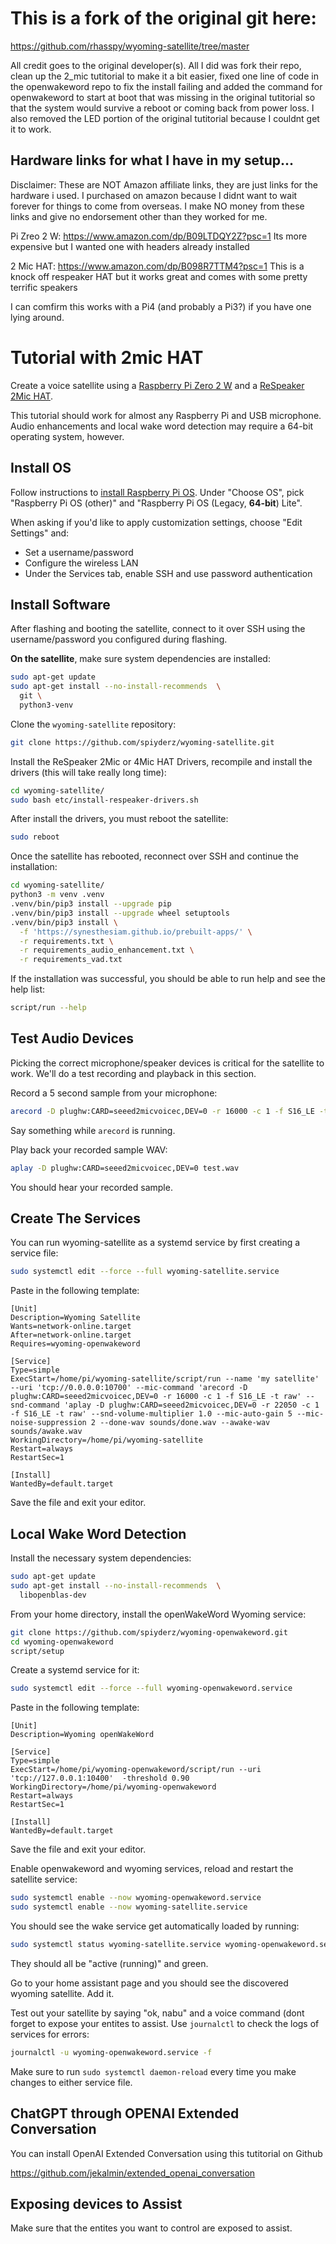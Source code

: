 # This is a fork of the original git here: 

https://github.com/rhasspy/wyoming-satellite/tree/master

All credit goes to the original developer(s). All I did was fork their repo, clean up the 2_mic tutitorial to make it a bit easier, fixed one line of code in the openwakeword repo to fix the install failing and added the command for openwakeword to start at boot that was missing in the original tutitorial so that the system would survive a reboot or coming back from power loss. I also removed the LED portion of the original tutitorial because I couldnt get it to work. 

## Hardware links for what I have in my setup...

Disclaimer: These are NOT Amazon affiliate links, they are just links for the hardware i used. I purchased on amazon because I didnt want to wait forever for things to come from overseas. I make NO money from these links and give no endorsement other than they worked for me.

Pi Zreo 2 W: https://www.amazon.com/dp/B09LTDQY2Z?psc=1 Its more expensive but I wanted one with headers already installed

2 Mic HAT: https://www.amazon.com/dp/B098R7TTM4?psc=1 This is a knock off respeaker HAT but it works great and comes with some pretty terrific speakers

I can comfirm this works with a Pi4 (and probably a Pi3?) if you have one lying around.

# Tutorial with 2mic HAT

Create a voice satellite using a [Raspberry Pi Zero 2 W](https://www.raspberrypi.com/products/raspberry-pi-zero-2-w/) and a [ReSpeaker 2Mic HAT](https://wiki.keyestudio.com/Ks0314_keyestudio_ReSpeaker_2-Mic_Pi_HAT_V1.0).

This tutorial should work for almost any Raspberry Pi and USB microphone. Audio enhancements and local wake word detection may require a 64-bit operating system, however.

## Install OS

Follow instructions to [install Raspberry Pi OS](https://www.raspberrypi.com/software/). Under "Choose OS", pick "Raspberry Pi OS (other)" and "Raspberry Pi OS (Legacy, **64-bit**) Lite".

When asking if you'd like to apply customization settings, choose "Edit Settings" and:

* Set a username/password
* Configure the wireless LAN
* Under the Services tab, enable SSH and use password authentication

## Install Software

After flashing and booting the satellite, connect to it over SSH using the username/password you configured during flashing.

**On the satellite**, make sure system dependencies are installed:

```sh
sudo apt-get update
sudo apt-get install --no-install-recommends  \
  git \
  python3-venv
```

Clone the `wyoming-satellite` repository:

```sh
git clone https://github.com/spiyderz/wyoming-satellite.git
```

Install the ReSpeaker 2Mic or 4Mic HAT Drivers, recompile and install the drivers (this will take really long time):

```sh
cd wyoming-satellite/
sudo bash etc/install-respeaker-drivers.sh
```

After install the drivers, you must reboot the satellite:

```sh
sudo reboot
```

Once the satellite has rebooted, reconnect over SSH and continue the installation:

```sh
cd wyoming-satellite/
python3 -m venv .venv
.venv/bin/pip3 install --upgrade pip
.venv/bin/pip3 install --upgrade wheel setuptools
.venv/bin/pip3 install \
  -f 'https://synesthesiam.github.io/prebuilt-apps/' \
  -r requirements.txt \
  -r requirements_audio_enhancement.txt \
  -r requirements_vad.txt
```

If the installation was successful, you should be able to run help and see the help list:
```sh
script/run --help
```

## Test Audio Devices

Picking the correct microphone/speaker devices is critical for the satellite to work. We'll do a test recording and playback in this section.

Record a 5 second sample from your microphone:

```sh
arecord -D plughw:CARD=seeed2micvoicec,DEV=0 -r 16000 -c 1 -f S16_LE -t wav -d 5 test.wav
```

Say something while `arecord` is running.

Play back your recorded sample WAV:

```sh
aplay -D plughw:CARD=seeed2micvoicec,DEV=0 test.wav
```

You should hear your recorded sample.


## Create The Services

You can run wyoming-satellite as a systemd service by first creating a service file:

``` sh
sudo systemctl edit --force --full wyoming-satellite.service
```

Paste in the following template:

```text
[Unit]
Description=Wyoming Satellite
Wants=network-online.target
After=network-online.target
Requires=wyoming-openwakeword

[Service]
Type=simple
ExecStart=/home/pi/wyoming-satellite/script/run --name 'my satellite' --uri 'tcp://0.0.0.0:10700' --mic-command 'arecord -D plughw:CARD=seeed2micvoicec,DEV=0 -r 16000 -c 1 -f S16_LE -t raw' --snd-command 'aplay -D plughw:CARD=seeed2micvoicec,DEV=0 -r 22050 -c 1 -f S16_LE -t raw' --snd-volume-multiplier 1.0 --mic-auto-gain 5 --mic-noise-suppression 2 --done-wav sounds/done.wav --awake-wav sounds/awake.wav
WorkingDirectory=/home/pi/wyoming-satellite
Restart=always
RestartSec=1

[Install]
WantedBy=default.target
```

Save the file and exit your editor.


## Local Wake Word Detection

Install the necessary system dependencies:

```sh
sudo apt-get update
sudo apt-get install --no-install-recommends  \
  libopenblas-dev
```

From your home directory, install the openWakeWord Wyoming service:

```sh
git clone https://github.com/spiyderz/wyoming-openwakeword.git
cd wyoming-openwakeword
script/setup
```

Create a systemd service for it:

``` sh
sudo systemctl edit --force --full wyoming-openwakeword.service
```

Paste in the following template:

```text
[Unit]
Description=Wyoming openWakeWord

[Service]
Type=simple
ExecStart=/home/pi/wyoming-openwakeword/script/run --uri 'tcp://127.0.0.1:10400'  -threshold 0.90
WorkingDirectory=/home/pi/wyoming-openwakeword
Restart=always
RestartSec=1

[Install]
WantedBy=default.target
```

Save the file and exit your editor.

Enable openwakeword and wyoming services, reload and restart the satellite service:

``` sh
sudo systemctl enable --now wyoming-openwakeword.service
sudo systemctl enable --now wyoming-satellite.service
```

You should see the wake service get automatically loaded by running:

``` sh
sudo systemctl status wyoming-satellite.service wyoming-openwakeword.service
```

They should all be "active (running)" and green.

Go to your home assistant page and you should see the discovered wyoming satellite. Add it.


Test out your satellite by saying "ok, nabu" and a voice command (dont forget to expose your entites to assist. Use `journalctl` to check the logs of services for errors:

``` sh
journalctl -u wyoming-openwakeword.service -f
```

Make sure to run `sudo systemctl daemon-reload` every time you make changes to either service file.


## ChatGPT through OPENAI Extended Conversation

You can install OpenAI Extended Conversation using this tutitorial on Github

https://github.com/jekalmin/extended_openai_conversation


## Exposing devices to Assist

Make sure that the entites you want to control are exposed to assist.

